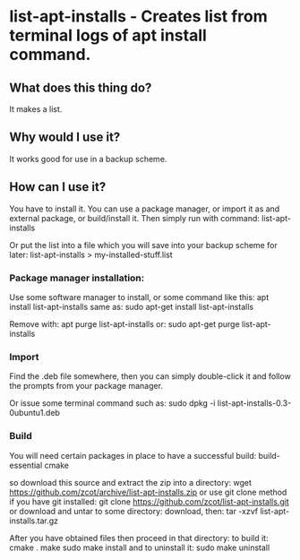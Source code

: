 # list-apt-installs - Creates list from terminal logs of apt install command.


## What does this thing do?
It makes a list.

## Why would I use it?
It works good for use in a backup scheme.


## How can I use it?
You have to install it. You can use a package manager, or import it as and external package, or build/install it. Then simply run with command:
    list-apt-installs

Or put the list into a file which you will save into your backup scheme for later:
    list-apt-installs > my-installed-stuff.list


### Package manager installation:

Use some software manager to install, or some command like this:
    apt install list-apt-installs
same as:
    sudo apt-get install list-apt-installs

Remove with:
    apt purge list-apt-installs
or:
    sudo apt-get purge list-apt-installs


### Import

Find the .deb file somewhere, then you can simply double-click it and follow the prompts from your package manager.

Or issue some terminal command such as:
    sudo dpkg -i list-apt-installs-0.3-0ubuntu1.deb


### Build

You will need certain packages in place to have a successful build:
    build-essential cmake

so download this source and extract the zip into a directory:
    wget https://github.com/zcot/archive/list-apt-installs.zip
or use git clone method if you have git installed:
    git clone https://github.com/zcot/list-apt-installs.git
or download and untar to some directory:
download, then:
    tar -xzvf list-apt-installs.tar.gz

After you have obtained files then proceed in that directory:
to build it:
    cmake .
    make
    sudo make install
and to uninstall it:
    sudo make uninstall


